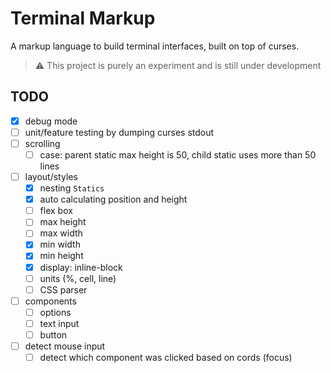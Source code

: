 # Terminal Markup
A markup language to build terminal interfaces, built on top of curses.

> ⚠️ This project is purely an experiment and is still under development

## TODO
- [x] debug mode
- [ ] unit/feature testing by dumping curses stdout
- [ ] scrolling
  - [ ] case: parent static max height is 50, child static uses more than 50 lines
- [ ] layout/styles
  - [x] nesting `Statics`
  - [x] auto calculating position and height
  - [ ] flex box
  - [ ] max height
  - [ ] max width
  - [x] min width
  - [x] min height
  - [x] display: inline-block
  - [ ] units (%, cell, line)
  - [ ] CSS parser
- [ ] components
  - [ ] options
  - [ ] text input
  - [ ] button
- [ ] detect mouse input
  - [ ] detect which component was clicked based on cords (focus)
